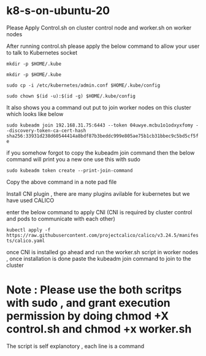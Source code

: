 # k8-s-on-ubuntu-20


Please Apply Control.sh on cluster control node and worker.sh on worker nodes 

After running control.sh please apply the below command to allow your user to talk to Kubernetes socket 

```
mkdir -p $HOME/.kube
```

```
mkdir -p $HOME/.kube
```

```
sudo cp -i /etc/kubernetes/admin.conf $HOME/.kube/config
```

`sudo chown $(id -u):$(id -g) $HOME/.kube/config`


It also shows you a command out put to join worker nodes on this cluster which looks like below 

`sudo kubeadm join 192.168.31.75:6443 --token 04uwye.mcbu1o1odxyxfomy --discovery-token-ca-cert-hash sha256:33931d238d60544414a8bdf87b3beddc999e805ae75b1cb31bbec9c5bd5cf5fe`

if you somehow forgot to copy the kubeadm join command then the below command will print you a new one  use this with sudo 

```
sudo kubeadm token create --print-join-command
```

Copy the above command in a note pad file 

Install CNI plugin , there are many plugins avilable for kubernetes but we have used CALICO 

enter the below command to apply CNI (CNI is required by cluster control and pods to communicate with each other)

`kubectl apply -f https://raw.githubusercontent.com/projectcalico/calico/v3.24.5/manifests/calico.yaml`


once CNI is installed go ahead and run the worker.sh script in worker nodes , once installation is done paste the kubeadm join command to join to the cluster

# Note : Please use the both scritps with sudo ,  and grant execution permission by doing chmod +X control.sh and chmod +x worker.sh 


The script is self explanotory , each line is a command 
